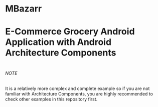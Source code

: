 # MBazarr
<h1>E-Commerce  Grocery Android Application with Android Architecture Components<h1>

<h6>NOTE</h6> It is a relatively more complex and complete example so if you are not familiar with Architecture Components, you are highly recommended to check other examples
in this repository first.

